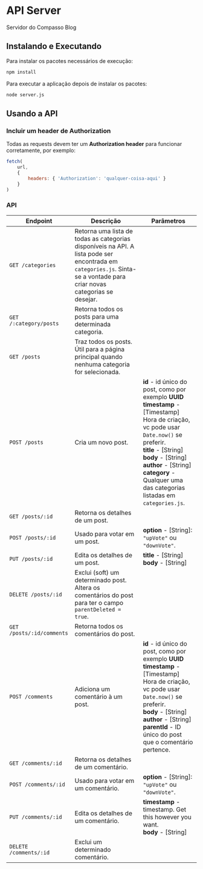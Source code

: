# API Server

Servidor do Compasso Blog

## Instalando e Executando

Para instalar os pacotes necessários de execução:

```sh
npm install
```

Para executar a aplicação depois de instalar os pacotes:

```sh
node server.js
```

## Usando a API

### Incluir um header de Authorization

Todas as requests devem ter um **Authorization header** para funcionar corretamente, por exemplo:

```js
fetch(
    url,
    {
        headers: { 'Authorization': 'qualquer-coisa-aqui' }
    }
)
```

### API

| Endpoint       | Descrição          | Parâmetros         |
|-----------------|----------------|----------------|
| `GET /categories` | Retorna uma lista de todas as categorias disponíveis na API. A lista pode ser encontrada em `categories.js`. Sinta-se a vontade para criar novas categorias se desejar. |  |
| `GET /:category/posts` | Retorna todos os posts para uma determinada categoria. |  |
| `GET /posts` | Traz todos os posts. Útil para a página principal quando nenhuma categoria for selecionada. |  |
| `POST /posts` | Cria um novo post. | **id** - id único do post, como por exemplo <b>UUID</b> <br> **timestamp** - [Timestamp] Hora de criação, vc pode usar `Date.now()` se preferir. <br> **title** - [String] <br> **body** - [String] <br> **author** - [String] <br> **category** -  Qualquer uma das categorias listadas em `categories.js`. |
| `GET /posts/:id` | Retorna os detalhes de um post. | |
| `POST /posts/:id` | Usado para votar em um post. | **option** - [String]: `"upVote"` ou `"downVote"`. |
| `PUT /posts/:id` | Edita os detalhes de um post. | **title** - [String] <br> **body** - [String] |
| `DELETE /posts/:id` | Exclui (soft) um determinado post. Altera os comentários do post para ter o campo `parentDeleted = true`. | |
| `GET /posts/:id/comments` | Retorna todos os comentários do post. | |
| `POST /comments` | Adiciona um comentário à um post. | **id** - id único do post, como por exemplo <b>UUID</b> <br> **timestamp** - [Timestamp] Hora de criação, vc pode usar `Date.now()` se preferir. <br> **body** - [String] <br> **author** - [String] <br> **parentId** - ID único do post que o comentário pertence. |
| `GET /comments/:id` | Retorna os detalhes de um comentário. | |
| `POST /comments/:id` | Usado para votar em um comentário. | **option** - [String]: `"upVote"` ou `"downVote"`.  |
| `PUT /comments/:id` | Edita os detalhes de um comentário. | **timestamp** - timestamp. Get this however you want. <br> **body** - [String] |
| `DELETE /comments/:id` | Exclui um determinado comentário. | &nbsp; |
